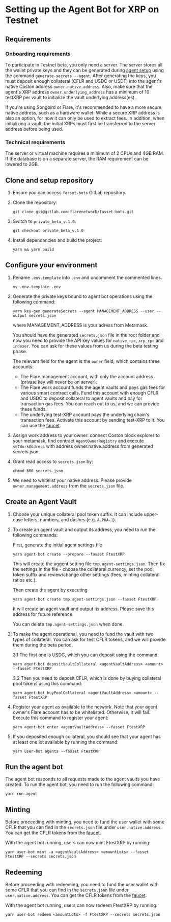 # Setting up the Agent Bot for XRP on Testnet

## Requirements

### Onboarding requirements

To participate in Testnet beta, you only need a server. The server stores all the wallet private keys and they can be generated during [agent setup](/docs/examples.md) using the command `generate-secrets --agent`. After generating the keys, you must deposit enough collateral (CFLR and USDC or USDT) into the agent's native Coston address `owner.native.address`. Also, make sure that the agent's XRP address `owner.underlying_address` has a minimum of 10 testXRP per vault to initialize the vault underlying address(es).

If you're using Songbird or Flare, it's recommended to have a more secure native address, such as a hardware wallet. While a secure XRP address is also an option, for now it can only be used to extract fees. In addition, when initializing a vault, the initial XRPs must first be transferred to the server address before being used.

### Technical requirements

The server or virtual machine requires a minimum of 2 CPUs and 4GB RAM. If the database is on a separate server, the RAM requirement can be lowered to 2GB.

## Clone and setup repository

1. Ensure you can access `fasset-bots` GitLab repository.

2. Clone the repository:

    ```console
    git clone git@gitlab.com:flarenetwork/fasset-bots.git
    ```

3. Switch to `private_beta_v.1.0`:

    ```console
    git checkout private_beta_v.1.0
    ```

4. Install dependancies and build the project:

    ```console
    yarn && yarn build
    ```

## Configure your environment

1. Rename `.env.template` into `.env` and uncomment the commented lines.

    ```console
    mv .env.template .env
    ```

2. Generate the private keys bound to agent bot operations using the following command:

    ```console
    yarn key-gen generateSecrets --agent MANAGEMENT_ADDRESS --user --output secrets.json
    ```

   where MANAGEMENT_ADDRESS is your adress from Metamask.

   You should have the generated `secrets.json` file in the root folder and now you need to provide the API key values for `native_rpc`, `xrp_rpc` and `indexer`. You can ask for these values from us during the beta testing phase.

   The relevant field for the agent is the `owner` field, which contains three accounts:

   - The Flare management account, with only the account address (private key will never be on server).
   - The Flare work account funds the agent vaults and pays gas fees for various smart contract calls. Fund this account with enough CFLR and USDC to deposit collateral to agent vaults and pay for transaction gas fees. You can reach out to us, and we can provide these funds.
   - The underlying test-XRP account pays the underlying chain's transaction fees. Activate this account by sending test-XRP to it. You can use the [faucet](https://yusufsahinhamza.github.io/xrp-testnet-faucet/).

3. Assign work address to your owner: connect Coston block explorer to your metamask, find contract `AgentOwnerRegistry` and execute `setWorkAddress` with address owner.native.address from generated secrets.json.

4. Grant read access to `secrets.json` by:

   ```console
   chmod 600 secrets.json
   ```

5. We need to whitelist your native address. Please provide `owner.management.address` from the `secrets.json` file.

## Create an Agent Vault

1. Choose your unique collateral pool token suffix. It can include upper-case letters, numbers, and dashes (e.g. `ALPHA-1`).

2. To create an agent vault and output its address, you need to run the following commands:

   First, generate the initial agent settings file

   ```console
   yarn agent-bot create --prepare --fasset FtestXRP
   ```

   This will create the aggent setting file `tmp.agent-settings.json`.
   Then fix the settings in the file - choose the collateral currency, set the pool token suffix and review/change other settings (fees, minting collateral ratios etc.).

   Then create the agent by executing

   ```console
   yarn agent-bot create tmp.agent-settings.json --fasset FtestXRP
   ```

   It will create an agent vault and output its address. Please save this address for future reference.

   You can delete `tmp.agent-settings.json` when done.

3. To make the agent operational, you need to fund the vault with two types of collateral. You can ask for test CFLR tokens, and we will provide them during the beta period.

    3.1 The first one is USDC, which you can deposit using the command:

    ```console
    yarn agent-bot depositVaultCollateral <agentVaultAddress> <amount> --fasset FtestXRP
    ```

    3.2 Then you need to deposit CFLR, which is done by buying collateral pool tokens using this command:

    ```console
    yarn agent-bot buyPoolCollateral <agentVaultAddress> <amount> --fasset FtestXRP
    ```

4. Register your agent as available to the network. Note that your agent owner's Flare account has to be whitelisted. Otherwise, it will fail. Execute this command to register your agent:

    ```console
    yarn agent-bot enter <agentVaultAddress> --fasset FtestXRP
    ```

5. If you deposited enough collateral, you should see that your agent has at least one lot available by running the command:

    ```console
    yarn user-bot agents --fasset FtestXRP
    ```

## Run the agent bot

The agent bot responds to all requests made to the agent vaults you have created. To run the agent bot, you need to run the following command:

```console
yarn run-agent
```

## Minting

Before proceeding with minting, you need to fund the user wallet with some CFLR that you can find in the `secrets.json` file under `user.native.address`. You can get the CFLR tokens from the [faucet](https://faucet.towolabs.com/).

With the agent bot running, users can now mint FtestXRP by running:

```console
yarn user-bot mint -a <agentVaultAddress> <amountLots> --fasset FtestXRP --secrets secrets.json
```

## Redeeming

Before proceeding with redeeming, you need to fund the user wallet with some CFLR that you can find in the `secrets.json` file under `user.native.address`. You can get the CFLR tokens from the [faucet](https://faucet.towolabs.com/).

With the agent bot running, users can now redeem FtestXRP by running:

```console
yarn user-bot redeem <amountLots> -f FtestXRP --secrets secrets.json
```
